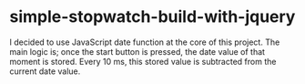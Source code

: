 # simple-stopwatch-build-with-jquery
I decided to use JavaScript date function at the core of this project. The main logic is; once the start button is pressed, the date value of that moment is stored. Every 10 ms, this stored value is subtracted from the current date value.

